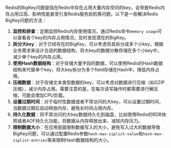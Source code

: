 Redis的BigKey问题是指在Redis中存在占用大量内存空间的key，会导致Redis内存占用过高、影响性能甚至引发Redis服务宕机等问题。以下是一些解决Redis BigKey问题的方法：

1. **监控和排查**：定期监控Redis内存使用情况，通过Redis命令`memory usage`可以查看各个key的内存占用情况，及时发现潜在的BigKey。
2. **拆分大key**：对于已经存在的BigKey，可以考虑将其拆分成多个小key，根据业务需求来设计合适的数据结构，将大key的数据分散存储在多个小key中，减少单个key的内存占用。
3. **使用Hash数据结构**：对于存储大量字段的数据，可以使用Redis的Hash数据结构来代替单个key，将大key拆分为多个field存储在Hash中，降低内存占用。
4. **压缩数据**：对于存储文本类型数据的key，可以考虑对数据进行压缩（如GZIP压缩），减少内存占用。需要注意的是，在每次读写操作时都需要进行解压缩，可能会增加CPU负载。
5. **设置过期时间**：对于临时性数据或者不常访问的大key，可以设置过期时间，当数据过期后自动释放内存，避免长时间占用内存。
6. **持久化数据**：将不常访问的大key数据持久化到磁盘，比如使用Redis的RDB快照或者AOF持久化功能，将数据从内存释放出来，减轻内存压力。
7. **限制数据大小**：在应用层面限制数据写入的大小，避免写入过大的数据导致BigKey问题，可以通过配置Redis参数`hash-max-ziplist-value`和`hash-max-ziplist-entries`等来限制Hash数据结构的大小。